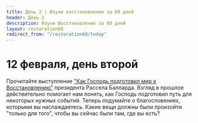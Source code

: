```yaml
---
title: Дeнь 2 | Изучи восстановление за 60 дней
header: День 2
description: Изучи Восстановление за 60 дней
layout: restoration60
redirect_from: "/restoration60/today"
---
```


# 12 февраля, день второй

Прочитайте выступление ["Как Господь подготовил мир к Восстановлению"](https://www.churchofjesuschrist.org/study/liahona/2020/01/how-the-lord-prepared-the-world-for-the-restoration?lang=rus) президента Рассела Балларда. Взгляд в прошлое действительно помогает нам понять, как Господь подготовил путь для некоторых нужных событий. Теперь подумайте о благословениях, которыми вы наслаждаетесь. Какие вещи должны были произойти "только для того", чтобы вы сейчас были там, где вы есть?
